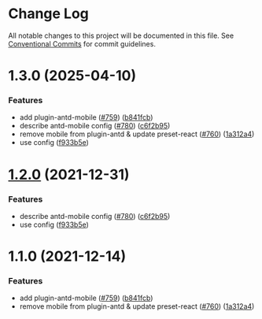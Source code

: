 # Change Log

All notable changes to this project will be documented in this file. See [Conventional Commits](https://conventionalcommits.org) for commit guidelines.

# 1.3.0 (2025-04-10)

### Features

- add plugin-antd-mobile ([#759](https://github.com/umijs/plugins/issues/759)) ([b841fcb](https://github.com/umijs/plugins/commit/b841fcbc7fa9ab4eee11e8e06433e3acdd0ec144))
- describe antd-mobile config ([#780](https://github.com/umijs/plugins/issues/780)) ([c6f2b95](https://github.com/umijs/plugins/commit/c6f2b95cce9ede23df7af435e8aae49d5ce3de19))
- remove mobile from plugin-antd & update preset-react ([#760](https://github.com/umijs/plugins/issues/760)) ([1a312a4](https://github.com/umijs/plugins/commit/1a312a4ef8dcbc7b9853a276761d7b2a0cfb6e3b))
- use config ([f933b5e](https://github.com/umijs/plugins/commit/f933b5ed4a7564f0768dc87c9c10f42f5ec6a316))

# [1.2.0](https://github.com/umijs/plugins/compare/@umijs/plugin-antd-mobile@1.1.0...@umijs/plugin-antd-mobile@1.2.0) (2021-12-31)

### Features

- describe antd-mobile config ([#780](https://github.com/umijs/plugins/issues/780)) ([c6f2b95](https://github.com/umijs/plugins/commit/c6f2b95cce9ede23df7af435e8aae49d5ce3de19))
- use config ([f933b5e](https://github.com/umijs/plugins/commit/f933b5ed4a7564f0768dc87c9c10f42f5ec6a316))

# 1.1.0 (2021-12-14)

### Features

- add plugin-antd-mobile ([#759](https://github.com/umijs/plugins/issues/759)) ([b841fcb](https://github.com/umijs/plugins/commit/b841fcbc7fa9ab4eee11e8e06433e3acdd0ec144))
- remove mobile from plugin-antd & update preset-react ([#760](https://github.com/umijs/plugins/issues/760)) ([1a312a4](https://github.com/umijs/plugins/commit/1a312a4ef8dcbc7b9853a276761d7b2a0cfb6e3b))
